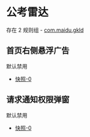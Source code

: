 # 公考雷达

存在 2 规则组 - [com.maidu.gkld](/src/apps/com.maidu.gkld.ts)

## 首页右侧悬浮广告

默认禁用

- [快照-0](https://i.gkd.li/i/12715291)

## 请求通知权限弹窗

默认禁用

- [快照-0](https://i.gkd.li/i/12715250)
